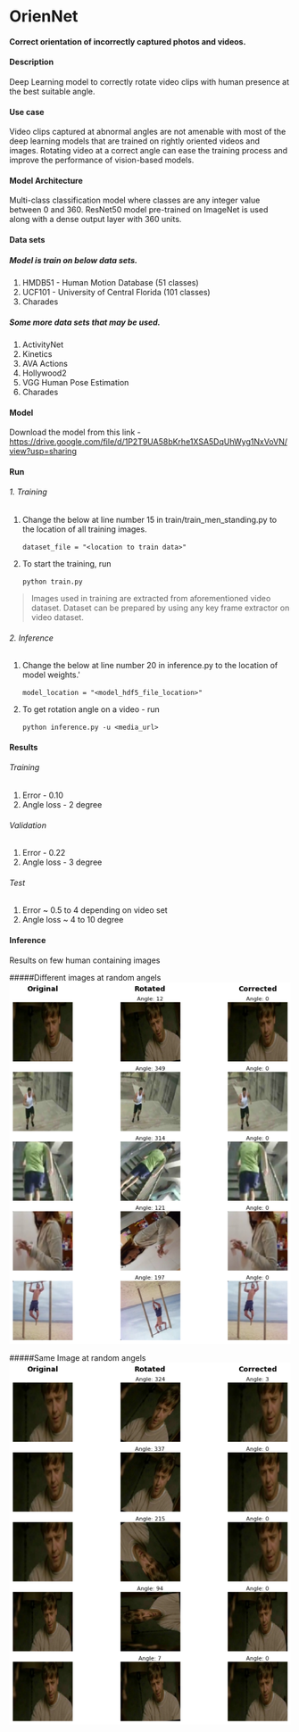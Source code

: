 # OrienNet
#### Correct orientation of incorrectly captured photos and videos. 
#### Description
Deep Learning model to correctly rotate video clips with human presence at the best suitable angle.
#### Use case
Video clips captured at abnormal angles are not amenable with most of the deep learning models that are trained on rightly oriented videos and images. Rotating video at a correct angle can ease the training process and improve the performance of vision-based models. 
#### Model Architecture
Multi-class classification model where classes are any integer value between 0 and 360. ResNet50 model pre-trained on ImageNet is used along with a dense output layer with 360 units. 
#### Data sets
##### Model is train on below data sets. 
1. HMDB51 - Human Motion Database (51 classes)
2. UCF101 - University of Central Florida (101 classes)
3. Charades
##### Some more data sets that may be used.
1. ActivityNet
2. Kinetics
3. AVA Actions
4. Hollywood2
5. VGG Human Pose Estimation
6. Charades
#### Model
Download the model from this link - https://drive.google.com/file/d/1P2T9UA58bKrhe1XSA5DqUhWyg1NxVoVN/view?usp=sharing
#### Run
###### 1. Training
1. Change the below at line number 15 in train/train_men_standing.py to the location of all training images.

     `dataset_file = "<location to train data>"`
 
2. To start the training, run 

    `python train.py`

>Images used in training are extracted from aforementioned video dataset. Dataset can be prepared by using any key frame extractor on video dataset. 
###### 2. Inference 
1. Change the below at line number 20 in inference.py to the location of model weights.'

    `model_location = "<model_hdf5_file_location>"`
2. To get rotation angle on a video - run

    `python inference.py -u <media_url>`
#### Results
###### Training 
1. Error - 0.10
2. Angle loss - 2 degree
###### Validation
1. Error - 0.22
2. Angle loss - 3 degree
###### Test
1. Error ~ 0.5 to 4 depending on video set
2. Angle loss ~ 4 to 10 degree
#### Inference
Results on few human containing images

#####Different images at random angels
![](readme_images/image1.png)

#####Same Image at random angels
![](readme_images/image2.png)
